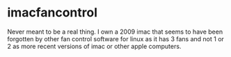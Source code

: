 # imacfancontrol

Never meant to be a real thing. I own a 2009 imac that seems to have been forgotten by other fan control software for linux as it has 3 fans and not 1 or 2 as more recent versions of imac or other apple computers.
